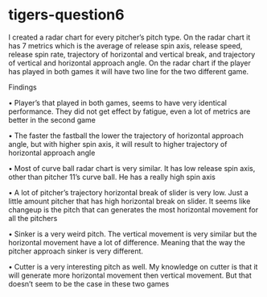 # tigers-question6

I created a radar chart for every pitcher’s pitch type. On the radar chart it has 7 metrics which is the average of release spin axis, release speed, release spin rate, trajectory of horizontal and vertical break, and trajectory of vertical and horizontal approach angle. On the radar chart if the player has played in both games it will have two line for the two different game. 	


Findings
  
  •	Player’s that played in both games, seems to have very identical performance. They did not get effect by fatigue, even a lot of metrics are better in the second game
 
  •	The faster the fastball the lower the trajectory of horizontal approach angle, but with higher spin axis, it will result to higher trajectory of horizontal approach   angle
 
  •	Most of curve ball radar chart is very similar. It has low release spin axis, other than pitcher 11’s curve ball. He has a really high spin axis

  •	A lot of pitcher’s trajectory horizontal break of slider is very low. Just a little amount pitcher that has high horizontal break on slider. It seems like changeup     is the pitch that can generates the most horizontal movement for all the pitchers
 
  •	Sinker is a very weird pitch. The vertical movement is very similar but the horizontal movement have a lot of difference. Meaning that the way the pitcher approach     sinker is very different. 

  •	Cutter is a very interesting pitch as well. My knowledge on cutter is that it will generate more horizontal movement then vertical movement. But that doesn’t seem to   be the case in these two games
